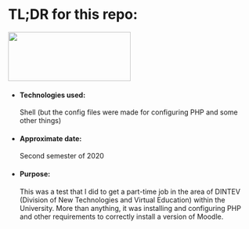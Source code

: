 <h1>TL;DR for this repo:</h1>
<img src="https://upload.wikimedia.org/wikipedia/commons/thumb/8/82/Gnu-bash-logo.svg/1280px-Gnu-bash-logo.svg.png" height="100" width="250">
<ul>
  <li><h4>Technologies used:</h4>Shell (but the config files were made for configuring PHP and some other things)</li>
  <li><h4>Approximate date:</h4>Second semester of 2020</li>
  <li><h4>Purpose:</h4>This was a test that I did to get a part-time job in the area of DINTEV (Division of New Technologies and Virtual Education) within the University. More than anything, it was installing and configuring PHP and other requirements to correctly install a version of Moodle.</li>
</ul>
